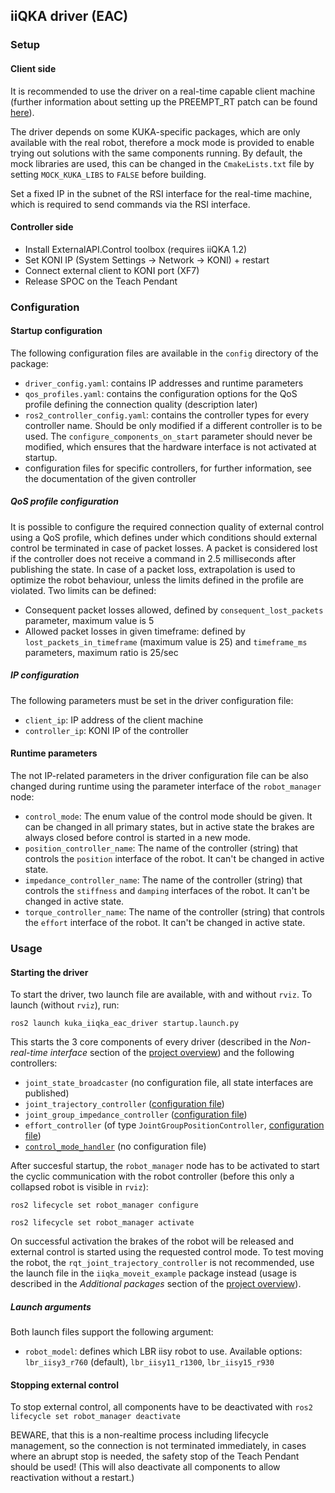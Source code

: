 ## iiQKA driver (EAC)

### Setup

#### Client side
It is recommended to use the driver on a real-time capable client machine (further information about setting up the PREEMPT_RT patch can be found [here](Realtime.md)).

The driver depends on some KUKA-specific packages, which are only available with the real robot, therefore a mock mode is provided to enable trying out solutions with the same components running. By default, the mock libraries are used, this can be changed in the `CmakeLists.txt` file by setting `MOCK_KUKA_LIBS` to `FALSE` before building.

Set a fixed IP in the subnet of the RSI interface for the real-time machine, which is required to send commands via the RSI interface.

#### Controller side

- Install ExternalAPI.Control toolbox (requires iiQKA 1.2)
- Set KONI IP (System Settings -> Network -> KONI) + restart
- Connect external client to KONI port (XF7)
- Release SPOC on the Teach Pendant

### Configuration

#### Startup configuration

The following configuration files are available in the `config` directory of the package:
- `driver_config.yaml`: contains IP addresses and runtime parameters
- `qos_profiles.yaml`: contains the configuration options for the QoS profile defining the connection quality (description later)
- `ros2_controller_config.yaml`: contains the controller types for every controller name. Should be only modified if a different controller is to be used. The `configure_components_on_start` parameter should never be modified, which ensures that the hardware interface is not activated at startup.
- configuration files for specific controllers, for further information, see the documentation of the given controller

##### QoS profile configuration
It is possible to configure the required connection quality of external control using a QoS profile, which defines under which conditions should external control be terminated in case of packet losses. A packet is considered lost if the controller does not receive a command in 2.5 milliseconds after publishing the state. In case of a packet loss, extrapolation is used to optimize the robot behaviour, unless the limits defined in the profile are violated. Two limits can be defined:
- Consequent packet losses allowed, defined by `consequent_lost_packets` parameter, maximum value is 5
- Allowed packet losses in given timeframe: defined by `lost_packets_in_timeframe` (maximum value is 25) and `timeframe_ms` parameters, maximum ratio is 25/sec

##### IP configuration
The following parameters must be set in the driver configuration file:
- `client_ip`: IP address of the client machine
- `controller_ip`: KONI IP of the controller

#### Runtime parameters
The not IP-related parameters in the driver configuration file can be also changed during runtime using the parameter interface of the `robot_manager` node:
- `control_mode`: The enum value of the control mode should be given. It can be changed in all primary states, but in active state the brakes are always closed before control is started in a new mode.
- `position_controller_name`: The name of the controller (string) that controls the `position` interface of the robot. It can't be changed in active state.
- `impedance_controller_name`: The name of the controller (string) that controls the `stiffness` and `damping` interfaces of the robot. It can't be changed in active state.
- `torque_controller_name`: The name of the controller (string) that controls the `effort` interface of the robot. It can't be changed in active state.

### Usage

#### Starting the driver

To start the driver, two launch file are available, with and without `rviz`. To launch (without `rviz`), run:

`ros2 launch kuka_iiqka_eac_driver startup.launch.py`

This starts the 3 core components of every driver (described in the *Non-real-time interface* section of the [project overview](Project%20overview.md)) and the following controllers:
- `joint_state_broadcaster` (no configuration file, all state interfaces are published)
- `joint_trajectory_controller` ([configuration file](../../kuka_iiqka_eac_driver/config/joint_trajectory_controller_config.yaml))
- `joint_group_impedance_controller` ([configuration file](../../kuka_iiqka_eac_driver/config/joint_impedance_controller_config.yaml))
- `effort_controller` (of type `JointGroupPositionController`, [configuration file](../../kuka_iiqka_eac_driver/config/effort_controller_config.yaml))
- [`control_mode_handler`](https://github.com/kroshu/kuka_controllers?tab=readme-ov-file#control_mode_handler) (no configuration file)

After succesful startup, the `robot_manager` node has to be activated to start the cyclic communication with the robot controller (before this only a collapsed robot is visible in `rviz`):

`ros2 lifecycle set robot_manager configure`

`ros2 lifecycle set robot_manager activate`

On successful activation the brakes of the robot will be released and external control is started using the requested control mode. To test moving the robot, the `rqt_joint_trajectory_controller` is not recommended, use the launch file in the `iiqka_moveit_example` package instead (usage is described in the *Additional packages* section of the [project overview](Project%20overview.md)).


##### Launch arguments

Both launch files support the following argument:
- `robot_model`: defines which LBR iisy robot to use. Available options: `lbr_iisy3_r760` (default), `lbr_iisy11_r1300`, `lbr_iisy15_r930`

#### Stopping external control

To stop external control, all components have to be deactivated with `ros2 lifecycle set robot_manager deactivate`

BEWARE, that this is a non-realtime process including lifecycle management, so the connection is not terminated immediately, in cases where an abrupt stop is needed, the safety stop of the Teach Pendant should be used! (This will also deactivate all components to allow reactivation without a restart.)
